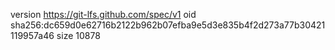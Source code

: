version https://git-lfs.github.com/spec/v1
oid sha256:dc659d0e62716b2122b962b07efba9e5d3e835b4f2d273a77b30421119957a46
size 10878
